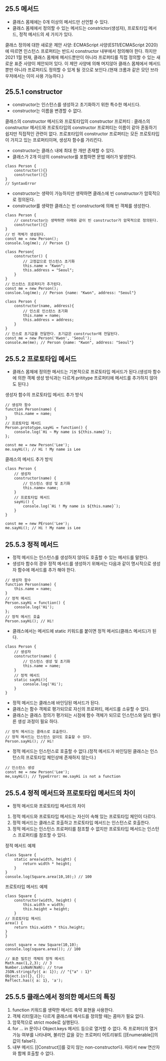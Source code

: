 ## 25.5 메서드

- 클래스 몸체에는 0개 이상의 메서드만 선언할 수 있다.
- 클래스 몸체에서 정의할 수 있는 메서드는 constrictor(생성자), 프로토타입 메서드, 정적 메서드의 세 가지가 있다.

클래스 정의에 대한 새로운 제안 사양: ECMAScript 사양(ES11/ECMAScript 2020)에 따르면 인스턴스 프로퍼티는 반드시 constructor 내부에서 정의해야 한다. 하지만 2021 1월 현재, 클래스 몸체에 메서드뿐만이 아니라 프로퍼티를 직접 정의할 수 있는 새로운 표준 사양이 제안되어 있다. 이 제안 사양에 의해 머지않아 클래스 몸체에서 메서드뿐만 아니라 프로퍼티도 정의할 수 있게 될 것으로 보인다.(현재 크롬과 같은 모던 브라우저에서는 이미 사용 가능하다.)

## 25.5.1 constructor

- constructor는 인스턴스를 생성하고 초기화하기 위한 특수한 메서드다.
- constructor는 이름을 변경할 수 없다.

클래스의 constructor 메서드와 프로토타입의 constructor 프로퍼티 : 클래스의 constructor 메서드와 프로토타입의 constructor 프로퍼티는 이름이 같아 혼동하기 쉽지만 직접적인 관련이 없다. 프로포타입의 constructor 프로퍼티는 모든 프로토타입이 가지고 있는 프로퍼티이며, 생성자 함수를 가리킨다.

- constructor는 클래스 내에 최대 한 개만 존재할 수 있다.
- 클래스가 2개 이상의 constructor를 포함하면 문법 에러가 발생한다.

```
class Person {
    constructor(){}
    constructor(){}
}
// SyntaxError
```

- constructor는 생략이 가능하지만 생략하면 클래스에 빈 constructor가 암묵적으로 정의된다.
- constructor를 생략한 클래스는 빈 constructor에 의해 빈 객체를 생성한다.

```
class Person {
    // constructor는 생략하면 아래와 같이 빈 constructor가 암묵적으로 정의된다.
    constructor(){}
}
// 빈 객체가 생성된다.
const me = new Person();
console.log(me); // Person {}
```

```
class Person{
    constructor() {
        // 고정값으로 인스턴스 초기화
        this.name = "Kwon";
        this.address = "Seoul";
    }
}
// 인스턴스 프로퍼티가 추가된다.
const me = new Person();
consloe.log(me); // Person {name: "Kwon", address: "Seoul"}
```

```
class Person {
    constructor(name, address){
        // 인스로 인스턴스 초기화
        this.name = name;
        this.address = address;
    }
}
// 인스로 초기값을 전달한다. 초기값은 constructor에 전달된다.
const me = new Person('Kwon', 'Seoul');
console.me(me); // Person {name: "Kwon", address: "Seoul"}
```

## 25.5.2 프로토타입 메서드

- 클래스 몸체에 정의한 메서드는 기본적으로 프로토타입 메서드가 된다.(생성자 함수에 의한 객체 생성 방식과는 다르게 prititype 프로퍼티에 메서드를 추가하지 않아도 된다.)

생성자 함수의 프로토타입 메서드 추가 방식

```
// 생성자 함수
function Person(name) {
    this.name = name;
}
// 프로토타입 메서드
Person.prototype.sayHi = function() {
    console.log(`Hi ~ My name is ${this.name}`);
};

const me = new Person('Lee');
me.sayHi(); // Hi ! My name is Lee
```

클래스의 메서드 추가 방식

```
class Person {
    // 생성자
    constructor(name) {
        // 인스턴스 생성 및 초기화
        this.name= name;
    }
    // 프로토타입 메서드
    sayHi() {
        console.log(`Hi ! My name is ${this.name}`);
    }
}

const me = new PErson('Lee');
me.sayHi(); // Hi ! My name is Lee
```

## 25.5.3 정적 메서드

- 정적 메서드는 인스턴스를 생성하지 않아도 호출할 수 있는 메서드를 말한다.
- 생성자 함수의 경우 정적 메서드를 생성하기 위해서는 다음과 같이 명시적으로 생성자 함수에 메서드를 추가 해야 한다.

```
// 생성자 함수
function Person(name) {
    this.name = name;
}
// 정적 메서드
Person.sayHi = function() {
    console.log('Hi');
};
// 정적 메서드 호출
Person.sayHi(); // Hi!
```

- 클래스에서는 메서드에 static 키워드를 붙이면 정적 메서드(클래스 메서드)가 된다.

```
class Person {
    // 생성자
    constructor(name) {
        // 인스턴스 생성 및 초기화
        this.name = name;
    }
    // 정적 메서드
    static sayHi(){
        console.log('Hi');
    }
}
```

- 정적 메서드는 클래스에 바인딩된 메서드가 된다.
- 클래스는 함수 객체로 평가되므로 자신의 프로퍼티, 메서드를 소유할 수 있다.
- 클래스는 클래스 정의가 평가되는 시점에 함수 객체가 되므로 인스턴스와 달리 별다른 생성 과정이 필요 하다.

```
// 정적 메서드는 클래스로 호출한다.
// 정적 메서드는 인스턴스 없이도 호출할 수 있다.
Person.sayHi(); // Hi!
```

- 정적 메서드는 인스턴스로 호출할 수 없다.(정적 메서드가 바인딩된 클래스는 인스턴스의 프로토타입 체인상에 존재하지 않는다.)

```
// 인스턴스 생성
const me = new Person('Lee');
me,sayHi(); // TypeError: me.sayHi is not a function
```

## 25.5.4 정적 메서드와 프로토타입 메서드의 차이

- 정적 메서드와 프로토타입 메서드의 차이

1.  정적 메서드와 프로토타입 메서드는 자신이 속해 있는 프로토타입 체인이 다르다.
2.  정적 메서드는 클래스로 호출하고 프로토타입 메서드는 인스턴스로 호출한다.
3.  정적 메서드는 인스턴스 프로퍼티를 참조할 수 없지만 프로토타입 메서드는 인스턴스 프로퍼티를 참조할 수 있다.

정적 메서드 예제

```
class Square {
    static area(width, height) {
        return width * height;
    }
}
console.log(Square.area(10,10);) // 100
```

프로토타입 메서드 예제

```
class Square {
    constructor(width, height) {
        this.width = width;
        this.height = height;
    }
// 프로토타입 메서드
area() {
    return this.width * this.height;
}
}

const square = new Square(10,10);
console.log(square.area()); // 100
```

```
// 표준 빌트인 객체의 정적 메서드
Math.max(1,2,3); // 3
Number.isNaN(NaN); // true
JSON.stringify({ a: 1}); // "{"a" : 1}"
Object.is({}, {});
Reflect.has({ a: 1}, 'a');
```

## 25.5.5 클래스에서 정의한 메서드의 특징

1. function 키워드를 생략한 메서드 축약 표현을 사용한다.
2. 객체 리터럴과는 다르게 클래스에 메서드를 정의할 때는 콤마가 필요 없다.
3. 암묵적으로 strict mode로 실행된다.
4. for ... in 문이나 Object.keys 메서드 등으로 열거할 수 없다. 즉 프로퍼티의 열거 가능 여부를 나타내며, 불리언 값을 갖는 프로퍼티 어트리뷰트 [[Enumerable]]의 값이 false다.
5. 내부 메서드 [[Construct]]를 갖지 않는 non-constructor다. 따라서 new 연산자와 함께 호출할 수 없다.
